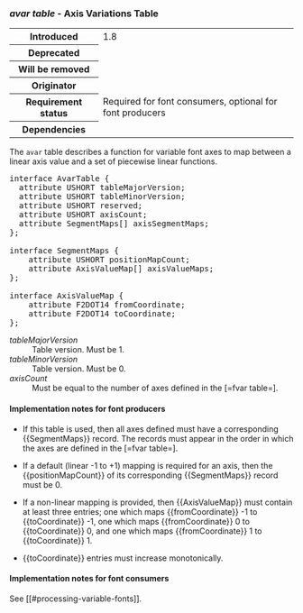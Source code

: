 <h3 id="avar"><dfn>avar table</dfn> - Axis Variations Table</h3>

<table>
    <tr><th>Introduced</th> <td> 1.8 </td> </tr>
    <tr><th>Deprecated</th> <td> </td> </tr>
    <tr><th>Will be removed</th> <td> </td> </tr>
    <tr><th>Originator</th> <td> </td> </tr>
    <tr><th>Requirement status</th> <td> Required for font consumers, optional for font producers</td> </tr>
    <tr><th>Dependencies</th> <td> </td> </tr>
</table>

The `avar` table describes a function for variable font axes to map between a linear axis value and a set of piecewise linear functions.

<pre class="idl">
interface AvarTable {
  attribute USHORT tableMajorVersion;
  attribute USHORT tableMinorVersion;
  attribute USHORT reserved;
  attribute USHORT axisCount;
  attribute SegmentMaps[] axisSegmentMaps;
};

interface SegmentMaps {
	attribute USHORT positionMapCount;
	attribute AxisValueMap[] axisValueMaps;
};

interface AxisValueMap {
	attribute F2DOT14 fromCoordinate;
	attribute F2DOT14 toCoordinate;
};
</pre>

<dl dfn-type=attribute dfn-for=AvarTable>
  <dt><dfn>tableMajorVersion</dfn></dt>
  <dd>Table version. Must be 1.</dd>
  <dt><dfn>tableMinorVersion</dfn></dt>
  <dd>Table version. Must be 0.</dd>
  <dt><dfn>axisCount</dfn></dt>
  <dd>Must be equal to the number of axes defined in the [=fvar table=].</dd>
</dl>

<h4 id="avar.in-prod">Implementation notes for font producers</h4>

* If this table is used, then all axes defined must have a corresponding {{SegmentMaps}} record. The records must appear in the order in which the axes are defined in the [=fvar table=].

* If a default (linear -1 to +1) mapping is required for an axis, then the {{positionMapCount}} of its corresponding {{SegmentMaps}} record must be 0.

* If a non-linear mapping is provided, then {{AxisValueMap}} must contain at least three entries; one which maps {{fromCoordinate}} -1 to {{toCoordinate}} -1, one which maps {{fromCoordinate}} 0 to {{toCoordinate}} 0, and one which maps {{fromCoordinate}} 1 to {{toCoordinate}} 1.

* {{toCoordinate}} entries must increase monotonically.

<h4 id="avar.in-cons">Implementation notes for font consumers</h4>

See [[#processing-variable-fonts]].
